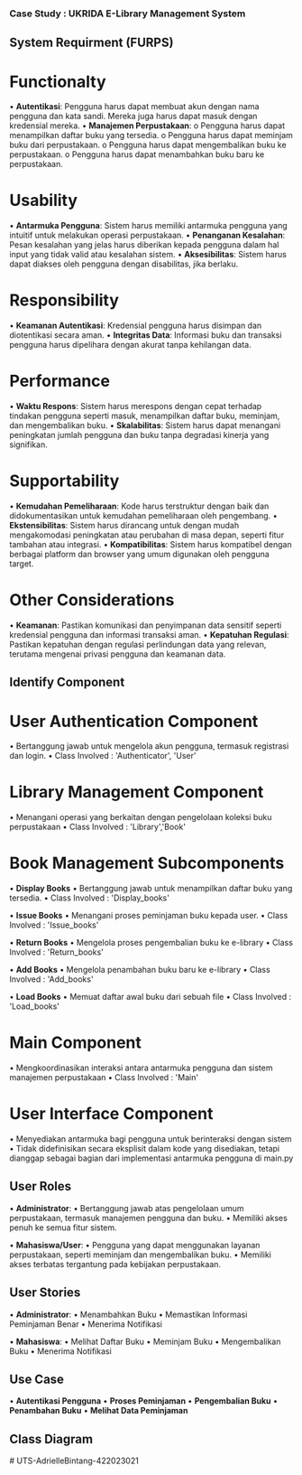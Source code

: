 ###   Case Study : UKRIDA E-Library Management System

##  System Requirment (FURPS)

#   Functionalty
•   **Autentikasi**: Pengguna harus dapat membuat akun dengan nama pengguna dan kata sandi. Mereka juga harus dapat masuk dengan kredensial mereka.
•   **Manajemen Perpustakaan**:
        o   Pengguna harus dapat menampilkan daftar buku yang tersedia.
        o   Pengguna harus dapat meminjam buku dari perpustakaan.
        o   Pengguna harus dapat mengembalikan buku ke perpustakaan.
        o   Pengguna harus dapat menambahkan buku baru ke perpustakaan.

#   Usability
•   **Antarmuka Pengguna**: Sistem harus memiliki antarmuka pengguna yang intuitif untuk melakukan operasi perpustakaan.
•   **Penanganan Kesalahan**: Pesan kesalahan yang jelas harus diberikan kepada pengguna dalam hal input yang tidak valid atau kesalahan sistem.
•   **Aksesibilitas**: Sistem harus dapat diakses oleh pengguna dengan disabilitas, jika berlaku.

#   Responsibility
•   **Keamanan Autentikasi**: Kredensial pengguna harus disimpan dan diotentikasi secara aman.
•   **Integritas Data**: Informasi buku dan transaksi pengguna harus dipelihara dengan akurat tanpa kehilangan data.

#   Performance
•   **Waktu Respons**: Sistem harus merespons dengan cepat terhadap tindakan pengguna seperti masuk, menampilkan daftar buku, meminjam, dan mengembalikan buku.
•   **Skalabilitas**: Sistem harus dapat menangani peningkatan jumlah pengguna dan buku tanpa degradasi kinerja yang signifikan.

#   Supportability
•   **Kemudahan Pemeliharaan**: Kode harus terstruktur dengan baik dan didokumentasikan untuk kemudahan pemeliharaan oleh pengembang.
•   **Ekstensibilitas**: Sistem harus dirancang untuk dengan mudah mengakomodasi peningkatan atau perubahan di masa depan, seperti fitur tambahan atau integrasi.
•   **Kompatibilitas**: Sistem harus kompatibel dengan berbagai platform dan browser yang umum digunakan oleh pengguna target.

#   Other Considerations
•   **Keamanan**: Pastikan komunikasi dan penyimpanan data sensitif seperti kredensial pengguna dan informasi transaksi aman.
•   **Kepatuhan Regulasi**: Pastikan kepatuhan dengan regulasi perlindungan data yang relevan, terutama mengenai privasi pengguna dan keamanan data.


##  Identify Component

#   User Authentication Component
•   Bertanggung jawab untuk mengelola akun pengguna, termasuk registrasi dan login.
•   Class Involved : 'Authenticator', 'User'

#   Library Management Component
•   Menangani operasi yang berkaitan dengan pengelolaan koleksi buku perpustakaan
•   Class Involved : 'Library','Book'

#   Book Management Subcomponents

•   **Display Books**
•    Bertanggung jawab untuk menampilkan daftar buku yang tersedia.
•    Class Involved : 'Display_books'

•   **Issue Books**
•    Menangani proses peminjaman buku kepada user.
•    Class Involved : 'Issue_books'

•   **Return Books**
•    Mengelola proses pengembalian buku ke e-library
•    Class Involved : 'Return_books'

•   **Add Books**
•    Mengelola penambahan buku baru ke e-library
•    Class Involved : 'Add_books'

•   **Load Books**
•    Memuat daftar awal buku dari sebuah file
•    Class Involved : 'Load_books'

#   Main Component
•   Mengkoordinasikan interaksi antara antarmuka pengguna dan sistem manajemen perpustakaan
•   Class Involved : 'Main'

#   User Interface Component
•   Menyediakan antarmuka bagi pengguna untuk berinteraksi dengan sistem
•   Tidak didefinisikan secara eksplisit dalam kode yang disediakan, tetapi dianggap sebagai bagian dari implementasi antarmuka pengguna di main.py


##  User Roles

•   **Administrator**:
        •   Bertanggung jawab atas pengelolaan umum perpustakaan, termasuk manajemen pengguna dan buku.
        •   Memiliki akses penuh ke semua fitur sistem.

•   **Mahasiswa/User**:
        •   Pengguna yang dapat menggunakan layanan perpustakaan, seperti meminjam dan mengembalikan buku.
        •   Memiliki akses terbatas tergantung pada kebijakan perpustakaan.

##  User Stories

•   **Administrator**:
        •   Menambahkan Buku
        •   Memastikan Informasi Peminjaman Benar
        •   Menerima Notifikasi
    
•   **Mahasiswa**:
        •   Melihat Daftar Buku
        •   Meminjam Buku
        •   Mengembalikan Buku
        •   Menerima Notifikasi

##  Use Case

•   **Autentikasi Pengguna**
•   **Proses Peminjaman**
•   **Pengembalian Buku**
•   **Penambahan Buku**
•   **Melihat Data Peminjaman**

##  Class Diagram

#   U T S - A d r i e l l e B i n t a n g - 4 2 2 0 2 3 0 2 1 
 
 
